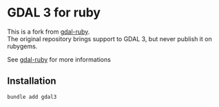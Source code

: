 

# GDAL 3 for ruby

This is a fork from [gdal-ruby](https://github.com/zhm/gdal-ruby).  
The original repository brings support to GDAL 3, but never publish it on rubygems.  

See [gdal-ruby](https://github.com/zhm/gdal-ruby) for more informations

## Installation

```
bundle add gdal3
```
